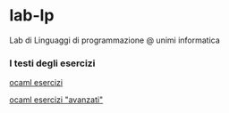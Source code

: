 # lab-lp
Lab di Linguaggi di programmazione @ unimi informatica

### I testi degli esercizi
[ocaml esercizi](https://cazzola.di.unimi.it/lp-lab1.html)

[ocaml esercizi "avanzati"](https://cazzola.di.unimi.it/lp-lab2.html)
